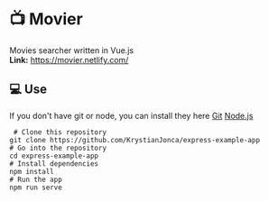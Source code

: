 # :tv: Movier
Movies searcher written in Vue.js <br/>
**Link:** https://movier.netlify.com/

## :computer: Use
If you don't have git or node, you can install they here [Git](https://git-scm.com/downloads "Git") [Node.js](https://nodejs.org/en/download/ "Node.js") 

     # Clone this repository
    git clone https://github.com/KrystianJonca/express-example-app
    # Go into the repository
    cd express-example-app
    # Install dependencies
    npm install
    # Run the app
    npm run serve
    
